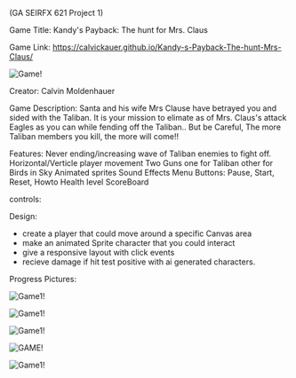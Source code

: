(GA SEIRFX 621 Project 1)

Game Title: Kandy's Payback: The hunt for Mrs. Claus

Game Link:  https://calvickauer.github.io/Kandy-s-Payback-The-hunt-Mrs-Claus/ 

![Game!](https://user-images.githubusercontent.com/106926062/183257513-431fc8a0-ed4e-4506-9a34-3fbb4b6b3908.png)

Creator: Calvin Moldenhauer

Game Description:
Santa and his wife Mrs Clause have betrayed you and sided with the Taliban.
It is your mission to elimate as of Mrs. Claus's attack Eagles as you can while fending off the Taliban.. But be Careful, The more Taliban members you kill, the more will come!!

Features:
Never ending/increasing wave of Taliban enemies to fight off.
Horizontal/Verticle player movement
Two Guns one for Taliban other for Birds in Sky
Animated sprites
Sound Effects
Menu Buttons: Pause, Start, Reset, Howto 
Health level
ScoreBoard

controls:






Design:
- create a player that could move around a specific Canvas area
- make an animated Sprite character that you could interact
- give a responsive layout with click events
- recieve damage if hit test positive with ai generated characters.


Progress Pictures:

![Game1!](https://user-images.githubusercontent.com/106926062/183257103-81eed4ee-65c8-45c9-9520-08d3c028db61.png)

![Game1!](https://user-images.githubusercontent.com/106926062/183257096-15461ae1-3230-4de6-ac56-62bcdd43cb39.png)

![Game1!](https://user-images.githubusercontent.com/106926062/183257089-f1118d2e-d4af-4455-b0d9-0cfbce72e0ee.png)

![GAME!](https://user-images.githubusercontent.com/106926062/183257153-ca470d14-cb07-4d86-8811-43e72abd90d3.png)

![Game1!](https://user-images.githubusercontent.com/106926062/183257159-75c6d461-e7c6-4671-8fff-95ec49a030b4.png)


